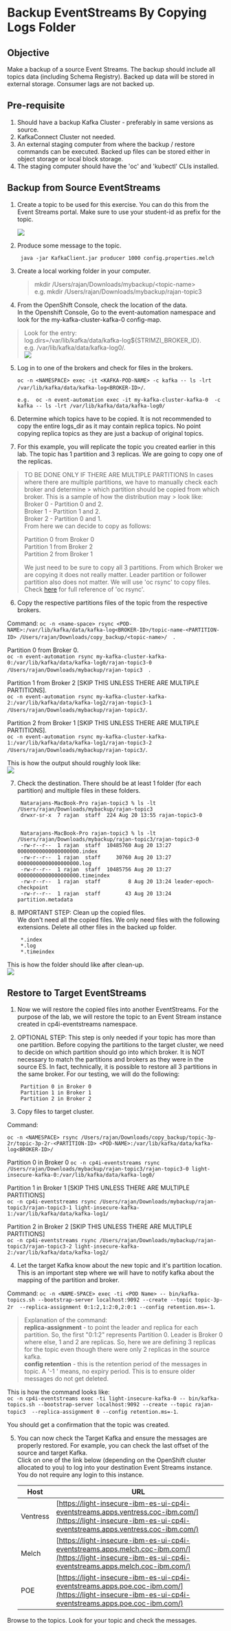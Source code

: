 # Backup EventStreams By Copying Logs Folder

## Objective
Make a backup of a source Event Streams. The backup should include all topics data (including Schema Registry). Backed up data will be stored in external storage. Consumer lags are not backed up.  


## Pre-requisite

1. Should have a backup Kafka Cluster - preferably in same versions as source. 
2. KafkaConnect Cluster not needed.
3. An external staging computer from where the backup / restore commands can be executed. Backed up files can be stored either in object storage or local block storage. 
4. The staging computer should have the 'oc' and 'kubectl' CLIs installed.    

## Backup from Source EventStreams

1. Create a topic to be used for this exercise. You can do this from the Event Streams portal. Make sure to use your student-id as prefix for the topic.

	![](images/75.jpg)

2. Produce some message to the topic.

		java -jar KafkaClient.jar producer 1000 config.properties.melch

3. Create a local working folder in your computer.   
	> mkdir /Users/rajan/Downloads/mybackup/\<topic-name>   
	> e.g. mkdir /Users/rajan/Downloads/mybackup/rajan-topic3


4. From the OpenShift Console, check the location of the data.  
In the Openshift Console, Go to the event-automation namespace and look for the my-kafka-cluster-kafka-0 config-map.   

> Look for the entry:   
> log.dirs=/var/lib/kafka/data/kafka-log${STRIMZI\_BROKER\_ID}.  
> e.g. /var/lib/kafka/data/kafka-log0/.      
	![](images/76.jpg)
	

5. Log in to one of the brokers and check for files in the brokers.  

	`oc -n <NAMESPACE> exec -it <KAFKA-POD-NAME> -c kafka -- ls -lrt /var/lib/kafka/data/kafka-log<BROKER-ID>/`.  
	
	`e.g.  oc -n event-automation exec -it my-kafka-cluster-kafka-0  -c kafka -- ls -lrt /var/lib/kafka/data/kafka-log0/`
	
4. Determine which topics have to be copied. It is not recommended to copy the entire logs_dir as it may contain replica topics. No point copying replica topics as they are just a backup of original topics.   
5. For this example, you will replicate the topic you created earlier in this lab. The topic has 1 partition and 3 replicas. We are going to copy one of the replicas.  

> TO BE DONE ONLY IF THERE ARE MULTIPLE PARTITIONS
> In cases where there are multiple partitions, we have to manually check each broker and determine > which partition should be copied from which broker. This is a sample of how the distribution may > look like:      
> Broker 0 - Partition 0 and 2.  
> Broker 1 - Partition 1 and 2.  
> Broker 2 - Partition 0 and 1.  
> From here we can decide to copy as follows:
> 
> 	Partition 0 from Broker 0   
> 	Partition 1 from Broker 2   
> 	Partition 2 from Broker 1   
>
> We just need to be sure to copy all 3 partitions. From which Broker we are copying it does not   really matter. Leader partition or follower partition also does not matter. We will use 'oc rsync' to copy files. Check [here](https://docs.openshift.com/container-platform/4.10/nodes/containers/nodes-containers-copying-files.html) for full reference of 'oc rsync'.     

6. Copy the respective partitions files of the topic from the respective brokers.   

Command:
`oc -n <name-space> rsync <POD-NAME>:/var/lib/kafka/data/kafka-log<BROKER-ID>/topic-name-<PARTITION-ID> /Users/rajan/Downloads/copy_backup/<topic-name>/  `.  

Partition 0 from Broker 0.  
`oc -n event-automation rsync my-kafka-cluster-kafka-0:/var/lib/kafka/data/kafka-log0/rajan-topic3-0 /Users/rajan/Downloads/mybackup/rajan-topic3  `.  

Partition 1 from Broker 2 [SKIP THIS UNLESS THERE ARE MULTIPLE PARTITIONS].  
`oc -n event-automation rsync my-kafka-cluster-kafka-2:/var/lib/kafka/data/kafka-log2/rajan-topic3-1 /Users/rajan/Downloads/mybackup/rajan-topic3/`.  

Partition 2 from Broker 1 [SKIP THIS UNLESS THERE ARE MULTIPLE PARTITIONS].   
`oc -n event-automation rsync my-kafka-cluster-kafka-1:/var/lib/kafka/data/kafka-log1/rajan-topic3-2 /Users/rajan/Downloads/mybackup/rajan-topic3/`.  

This is how the output should roughly look like:   
![](images/77.jpg)

7. Check the destination. There should be at least 1 folder (for each partition) and multiple files in these folders.   

		Natarajans-MacBook-Pro rajan-topic3 % ls -lt /Users/rajan/Downloads/mybackup/rajan-topic3               
		drwxr-sr-x  7 rajan  staff  224 Aug 20 13:55 rajan-topic3-0


		Natarajans-MacBook-Pro rajan-topic3 % ls -lt /Users/rajan/Downloads/mybackup/rajan-topic3/rajan-topic3-0 
		-rw-r--r--  1 rajan  staff  10485760 Aug 20 13:27 00000000000000000000.index
		-rw-r--r--  1 rajan  staff     30760 Aug 20 13:27 00000000000000000000.log
		-rw-r--r--  1 rajan  staff  10485756 Aug 20 13:27 00000000000000000000.timeindex
		-rw-r--r--  1 rajan  staff         8 Aug 20 13:24 leader-epoch-checkpoint
		-rw-r--r--  1 rajan  staff        43 Aug 20 13:24 partition.metadata

8. IMPORTANT STEP: Clean up the copied files.   
We don't need all the copied files. We only need files with the following extensions. Delete all other files in the backed up folder.   

		*.index  
		*.log  
		*.timeindex  

This is how the folder should like after clean-up.   
	![](images/78.jpg)

## Restore to Target EventStreams

1. Now we will restore the copied files into another EventStreams. For the purpose of the lab, we will restore the topic to an Event Stream instance created in cp4i-eventstreams namespace.  

2. OPTIONAL STEP: This step is only needed if your topic has more than one partition. 
Before copying the partitions to the target cluster, we need to decide on which partition should go into which broker. It is NOT necessary to match the partitions and brokers as they were in the source ES.  In fact, technically, it is possible to restore all 3 partitions in the same broker. For our testing, we will do the following:

		Partition 0 in Broker 0
		Partition 1 in Broker 1
		Partition 2 in Broker 2

3. Copy files to target cluster.  

Command:   

`oc -n <NAMESPACE> rsync /Users/rajan/Downloads/copy_backup/topic-3p-2r/topic-3p-2r-<PARTITION-ID> <POD-NAME>:/var/lib/kafka/data/kafka-log<BROKER-ID>/`

Partition 0 in Broker 0
`oc -n cp4i-eventstreams rsync /Users/rajan/Downloads/mybackup/rajan-topic3/rajan-topic3-0 light-insecure-kafka-0:/var/lib/kafka/data/kafka-log0/`

Partition 1 in Broker 1 [SKIP THIS UNLESS THERE ARE MULTIPLE PARTITIONS]   
`oc -n cp4i-eventstreams rsync /Users/rajan/Downloads/mybackup/rajan-topic3/rajan-topic3-1 light-insecure-kafka-1:/var/lib/kafka/data/kafka-log1/`

Partition 2 in Broker 2 [SKIP THIS UNLESS THERE ARE MULTIPLE PARTITIONS]   
`oc -n cp4i-eventstreams rsync /Users/rajan/Downloads/mybackup/rajan-topic3/rajan-topic3-2 light-insecure-kafka-2:/var/lib/kafka/data/kafka-log2/`

4. Let the target Kafka know about the new topic and it's partition location. This is an important step where we will have to notify kafka about the mapping of the partition and broker.   

Command:
`oc -n <NAME-SPACE> exec -ti <POD Name> -- bin/kafka-topics.sh --bootstrap-server localhost:9092 --create --topic topic-3p-2r  --replica-assignment 0:1:2,1:2:0,2:0:1 --config retention.ms=-1`.  

> 	Explanation of the command:   
> 	**replica-assignment** - to point the leader and replica for each partition. So, the first "0:1:2" represents Partition 0. Leader is Broker 0 where else, 1 and 2 are replicas. So, here we are defining 3 replicas for the topic even though there were only 2 replicas in the source kafka.   
> 	**config retention** - this is the retention period of the messages in topic. A '-1 ' means, no expiry period. This is to ensure older messages do not get deleted.   
> 

This is how the command looks like:   
`oc -n cp4i-eventstreams exec -ti light-insecure-kafka-0 -- bin/kafka-topics.sh --bootstrap-server localhost:9092 --create --topic rajan-topic3  --replica-assignment 0 --config retention.ms=-1`.  

You should get a confirmation that the topic was created.   
	
5. You can now check the Target Kafka and ensure the messages are properly restored. For example, you can check the last offset of the source and target Kafka.    
Click on one of the link below (depending on the OpenShift cluster allocated to you) to log into your destination Event Streams instance. You do not require any login to this instance. 

    | Host | URL |
    | --- | --- |
    | Ventress | [https://light-insecure-ibm-es-ui-cp4i-eventstreams.apps.ventress.coc-ibm.com/](https://light-insecure-ibm-es-ui-cp4i-eventstreams.apps.ventress.coc-ibm.com/) |
    | Melch| [https://light-insecure-ibm-es-ui-cp4i-eventstreams.apps.melch.coc-ibm.com/](https://light-insecure-ibm-es-ui-cp4i-eventstreams.apps.melch.coc-ibm.com/) |
    | POE | [https://light-insecure-ibm-es-ui-cp4i-eventstreams.apps.poe.coc-ibm.com/](https://light-insecure-ibm-es-ui-cp4i-eventstreams.apps.poe.coc-ibm.com/) |  

Browse to the topics. Look for your topic and check the messages. 

